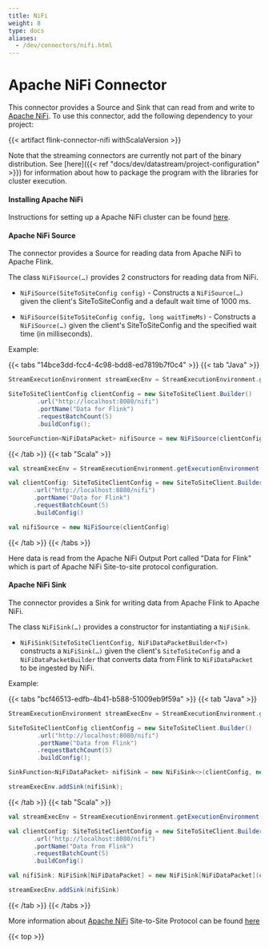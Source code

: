 ```yaml
---
title: NiFi
weight: 8
type: docs
aliases:
  - /dev/connectors/nifi.html
---
```

<!--
Licensed to the Apache Software Foundation (ASF) under one
or more contributor license agreements.  See the NOTICE file
distributed with this work for additional information
regarding copyright ownership.  The ASF licenses this file
to you under the Apache License, Version 2.0 (the
"License"); you may not use this file except in compliance
with the License.  You may obtain a copy of the License at

  http://www.apache.org/licenses/LICENSE-2.0

Unless required by applicable law or agreed to in writing,
software distributed under the License is distributed on an
"AS IS" BASIS, WITHOUT WARRANTIES OR CONDITIONS OF ANY
KIND, either express or implied.  See the License for the
specific language governing permissions and limitations
under the License.
-->

# Apache NiFi Connector

This connector provides a Source and Sink that can read from and write to
[Apache NiFi](https://nifi.apache.org/). To use this connector, add the
following dependency to your project:

{{< artifact flink-connector-nifi withScalaVersion >}}

Note that the streaming connectors are currently not part of the binary
distribution. See
[here]({{< ref "docs/dev/datastream/project-configuration" >}})
for information about how to package the program with the libraries for
cluster execution.

#### Installing Apache NiFi

Instructions for setting up a Apache NiFi cluster can be found
[here](https://nifi.apache.org/docs/nifi-docs/html/administration-guide.html#how-to-install-and-start-nifi).

#### Apache NiFi Source

The connector provides a Source for reading data from Apache NiFi to Apache Flink.

The class `NiFiSource(…)` provides 2 constructors for reading data from NiFi.

- `NiFiSource(SiteToSiteConfig config)` - Constructs a `NiFiSource(…)` given the client's SiteToSiteConfig and a
     default wait time of 1000 ms.

- `NiFiSource(SiteToSiteConfig config, long waitTimeMs)` - Constructs a `NiFiSource(…)` given the client's
     SiteToSiteConfig and the specified wait time (in milliseconds).

Example:

{{< tabs "14bce3dd-fcc4-4c98-bdd8-ed7819b7f0c4" >}}
{{< tab "Java" >}}
```java
StreamExecutionEnvironment streamExecEnv = StreamExecutionEnvironment.getExecutionEnvironment();

SiteToSiteClientConfig clientConfig = new SiteToSiteClient.Builder()
        .url("http://localhost:8080/nifi")
        .portName("Data for Flink")
        .requestBatchCount(5)
        .buildConfig();

SourceFunction<NiFiDataPacket> nifiSource = new NiFiSource(clientConfig);
```
{{< /tab >}}
{{< tab "Scala" >}}
```scala
val streamExecEnv = StreamExecutionEnvironment.getExecutionEnvironment()

val clientConfig: SiteToSiteClientConfig = new SiteToSiteClient.Builder()
       .url("http://localhost:8080/nifi")
       .portName("Data for Flink")
       .requestBatchCount(5)
       .buildConfig()

val nifiSource = new NiFiSource(clientConfig)       
```       
{{< /tab >}}
{{< /tabs >}}

Here data is read from the Apache NiFi Output Port called "Data for Flink" which is part of Apache NiFi
Site-to-site protocol configuration.

#### Apache NiFi Sink

The connector provides a Sink for writing data from Apache Flink to Apache NiFi.

The class `NiFiSink(…)` provides a constructor for instantiating a `NiFiSink`.

- `NiFiSink(SiteToSiteClientConfig, NiFiDataPacketBuilder<T>)` constructs a `NiFiSink(…)` given the client's `SiteToSiteConfig` and a `NiFiDataPacketBuilder` that converts data from Flink to `NiFiDataPacket` to be ingested by NiFi.

Example:

{{< tabs "bcf46513-edfb-4b41-b588-51009eb9f59a" >}}
{{< tab "Java" >}}
```java
StreamExecutionEnvironment streamExecEnv = StreamExecutionEnvironment.getExecutionEnvironment();

SiteToSiteClientConfig clientConfig = new SiteToSiteClient.Builder()
        .url("http://localhost:8080/nifi")
        .portName("Data from Flink")
        .requestBatchCount(5)
        .buildConfig();

SinkFunction<NiFiDataPacket> nifiSink = new NiFiSink<>(clientConfig, new NiFiDataPacketBuilder<T>() {...});

streamExecEnv.addSink(nifiSink);
```
{{< /tab >}}
{{< tab "Scala" >}}
```scala
val streamExecEnv = StreamExecutionEnvironment.getExecutionEnvironment()

val clientConfig: SiteToSiteClientConfig = new SiteToSiteClient.Builder()
       .url("http://localhost:8080/nifi")
       .portName("Data from Flink")
       .requestBatchCount(5)
       .buildConfig()

val nifiSink: NiFiSink[NiFiDataPacket] = new NiFiSink[NiFiDataPacket](clientConfig, new NiFiDataPacketBuilder<T>() {...})

streamExecEnv.addSink(nifiSink)
```       
{{< /tab >}}
{{< /tabs >}}      

More information about [Apache NiFi](https://nifi.apache.org) Site-to-Site Protocol can be found [here](https://nifi.apache.org/docs/nifi-docs/html/user-guide.html#site-to-site)

{{< top >}}
